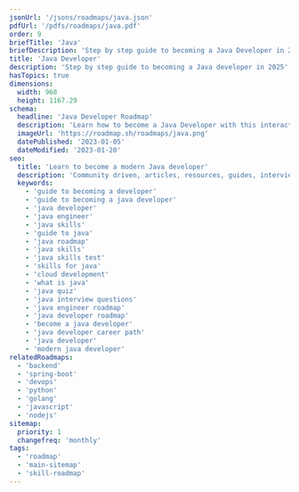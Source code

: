 ```yaml
---
jsonUrl: '/jsons/roadmaps/java.json'
pdfUrl: '/pdfs/roadmaps/java.pdf'
order: 9
briefTitle: 'Java'
briefDescription: 'Step by step guide to becoming a Java Developer in 2025'
title: 'Java Developer'
description: 'Step by step guide to becoming a Java developer in 2025'
hasTopics: true
dimensions:
  width: 968
  height: 1167.29
schema:
  headline: 'Java Developer Roadmap'
  description: 'Learn how to become a Java Developer with this interactive step by step guide in 2025. We also have resources and short descriptions attached to the roadmap items so you can get everything you want to learn in one place.'
  imageUrl: 'https://roadmap.sh/roadmaps/java.png'
  datePublished: '2023-01-05'
  dateModified: '2023-01-20'
seo:
  title: 'Learn to become a modern Java developer'
  description: 'Community driven, articles, resources, guides, interview questions, quizzes for java development. Learn to become a modern Java developer by following the steps, skills, resources and guides listed in this roadmap.'
  keywords:
    - 'guide to becoming a developer'
    - 'guide to becoming a java developer'
    - 'java developer'
    - 'java engineer'
    - 'java skills'
    - 'guide to java'
    - 'java roadmap'
    - 'java skills'
    - 'java skills test'
    - 'skills for java'
    - 'cloud development'
    - 'what is java'
    - 'java quiz'
    - 'java interview questions'
    - 'java engineer roadmap'
    - 'java developer roadmap'
    - 'become a java developer'
    - 'java developer career path'
    - 'java developer'
    - 'modern java developer'
relatedRoadmaps:
  - 'backend'
  - 'spring-boot'
  - 'devops'
  - 'python'
  - 'golang'
  - 'javascript'
  - 'nodejs'
sitemap:
  priority: 1
  changefreq: 'monthly'
tags:
  - 'roadmap'
  - 'main-sitemap'
  - 'skill-roadmap'
---
```

